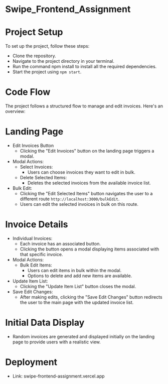 # Swipe_Frontend_Assignment

# Project Setup
To set up the project, follow these steps:
- Clone the repository.
- Navigate to the project directory in your terminal.
- Run the command npm install to install all the required dependencies.
- Start the project using ```npm start```.

# Code Flow
The project follows a structured flow to manage and edit invoices. Here's an overview:

# Landing Page
- Edit Invoices Button
   - Clicking the "Edit Invoices" button on the landing page triggers a modal.
- Modal Actions:
   - Select Invoices:
     - Users can choose invoices they want to edit in bulk.
   - Delete Selected Items:
     - Deletes the selected invoices from the available invoice list.
- Bulk Edit:
   - Clicking the "Edit Selected Items" button navigates the user to a different route ```http://localhost:3000/bulkEdit```.
   - Users can edit the selected invoices in bulk on this route.
  
# Invoice Details
- Individual Invoices:
   - Each invoice has an associated button.
   - Clicking the button opens a modal displaying items associated with that specific invoice.
- Modal Actions:
   - Bulk Edit Items:
     - Users can edit items in bulk within the modal.
     - Options to delete and add new items are available.
- Update Item List:
   - Clicking the "Update Item List" button closes the modal.
- Save Edit Changes:
   - After making edits, clicking the "Save Edit Changes" button redirects the user to the main page with the updated invoice list.

# Initial Data Display
- Random invoices are generated and displayed initially on the landing page to provide users with a realistic view.

# Deployment
- Link: swipe-frontend-assignment.vercel.app

